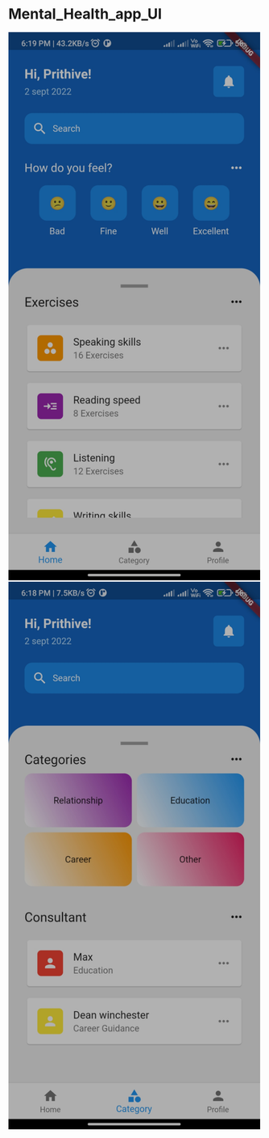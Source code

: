 # Mental_Health_app_UI

 <img src="assets/images/home.jpg" width="500" >
 
 
 <img src="assets/images/category.jpg" width="500" >

